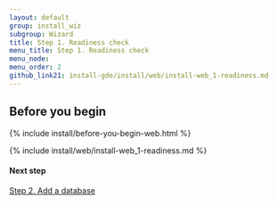 ```yaml
---
layout: default 
group: install_wiz 
subgroup: Wizard
title: Step 1. Readiness check
menu_title: Step 1. Readiness check
menu_node: 
menu_order: 2
github_link21: install-gde/install/web/install-web_1-readiness.md
---
```


## Before you begin
{% include install/before-you-begin-web.html %}

{% include install/web/install-web_1-readiness.md %}

#### Next step
<a href="{{ site.gdeurl21 }}install-gde/install/web/install-web_2-db.html">Step 2. Add a database</a>

